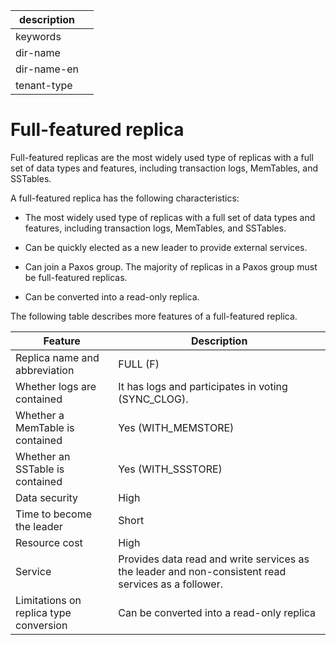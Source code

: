 |description||
|---|---|
|keywords||
|dir-name||
|dir-name-en||
|tenant-type||

# Full-featured replica

Full-featured replicas are the most widely used type of replicas with a full set of data types and features, including transaction logs, MemTables, and SSTables.

A full-featured replica has the following characteristics:

* The most widely used type of replicas with a full set of data types and features, including transaction logs, MemTables, and SSTables.

* Can be quickly elected as a new leader to provide external services.

* Can join a Paxos group. The majority of replicas in a Paxos group must be full-featured replicas.

* Can be converted into a read-only replica.

The following table describes more features of a full-featured replica.

| Feature | Description |
|----------------|-----------------------------|
| Replica name and abbreviation | FULL (F) |
| Whether logs are contained | It has logs and participates in voting (SYNC_CLOG). |
| Whether a MemTable is contained | Yes (WITH_MEMSTORE) |
| Whether an SSTable is contained | Yes (WITH_SSSTORE) |
| Data security | High |
| Time to become the leader | Short |
| Resource cost | High |
| Service | Provides data read and write services as the leader and non-consistent read services as a follower. |
| Limitations on replica type conversion | Can be converted into a read-only replica |
